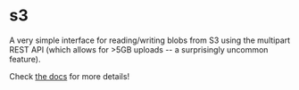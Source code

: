 # s3

A very simple interface for reading/writing blobs from S3 using the multipart REST API (which allows for >5GB uploads -- a surprisingly uncommon feature).

Check [the docs](http://godoc.org/github.com/lye/s3) for more details!
